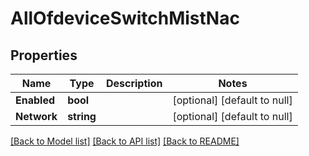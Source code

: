 # AllOfdeviceSwitchMistNac

## Properties
Name | Type | Description | Notes
------------ | ------------- | ------------- | -------------
**Enabled** | **bool** |  | [optional] [default to null]
**Network** | **string** |  | [optional] [default to null]

[[Back to Model list]](../README.md#documentation-for-models) [[Back to API list]](../README.md#documentation-for-api-endpoints) [[Back to README]](../README.md)

